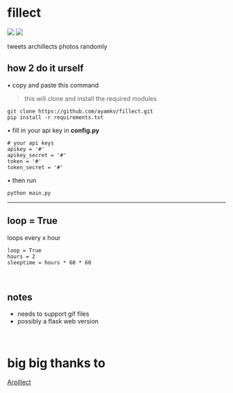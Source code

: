 # fillect
<img src="https://img.shields.io/badge/needs-imrpovement-purple?style=flat-square"/> <img src="https://img.shields.io/badge/-tweepy-cyan?style=flat-square"/>

tweets archillects photos randomly
‎
‎<br>

## how 2 do it urself 


• copy and paste this command <br>
> this will clone and install the required modules
```
git clone https://github.com/ayamkv/fillect.git
pip install -r requirements.txt
```

• fill in your api key in **config.py**


```
# your api keys
apikey = '#'
apikey_secret = '#'
token = '#'
token_secret = '#'
```

• then run 

```
python main.py
```

<hr> 


## loop = True

 loops every x hour

```
loop = True
hours = 2   
sleeptime = hours * 60 * 60

```

<br>

## notes

- needs to support gif files
- possibly a flask web version


<br>

# big big thanks to 
[Arpillect](https://github.com/mhsattarian/archillect-api)



